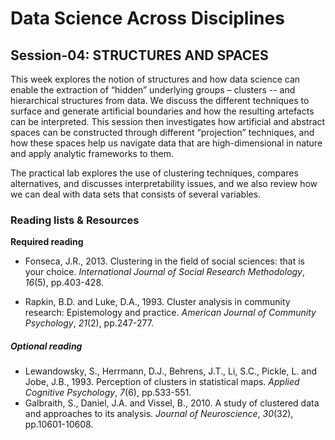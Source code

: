 # Data Science Across Disciplines

## Session-04: STRUCTURES AND SPACES 

This week explores the notion of structures and how data science can enable the extraction of “hidden” underlying groups – clusters -- and hierarchical structures from data. We discuss the different techniques to surface and generate artificial boundaries and how the resulting artefacts can be interpreted. This session then investigates how artificial and abstract spaces can be constructed through different “projection” techniques, and how these spaces help us navigate data that are high-dimensional in nature and apply analytic frameworks to them.

The practical lab explores the use of clustering techniques, compares alternatives, and discusses interpretability issues, and we also review how we can deal with data sets that consists of several variables.



### Reading lists & Resources

**Required reading**

- Fonseca, J.R., 2013. Clustering in the field of social sciences: that is your choice. *International Journal of Social Research Methodology*, *16*(5), pp.403-428.

- Rapkin, B.D. and Luke, D.A., 1993. Cluster analysis in community research: Epistemology and practice. *American Journal of Community Psychology*, *21*(2), pp.247-277.

##### Optional reading

- Lewandowsky, S., Herrmann, D.J., Behrens, J.T., Li, S.C., Pickle, L. and Jobe, J.B., 1993. Perception of clusters in statistical maps. *Applied Cognitive Psychology*, *7*(6), pp.533-551.
- Galbraith, S., Daniel, J.A. and Vissel, B., 2010. A study of clustered data and approaches to its analysis. *Journal of Neuroscience*, *30*(32), pp.10601-10608.